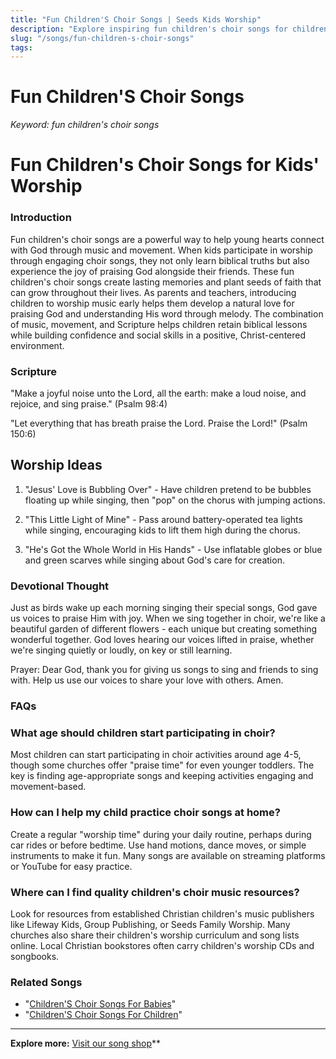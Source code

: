 ```yaml
---
title: "Fun Children'S Choir Songs | Seeds Kids Worship"
description: "Explore inspiring fun children's choir songs for children's worship and faith development. Biblical music resources for families and ministry."
slug: "/songs/fun-children-s-choir-songs"
tags:
---
```


# Fun Children'S Choir Songs

_Keyword: fun children's choir songs_

# Fun Children's Choir Songs for Kids' Worship

### Introduction
Fun children's choir songs are a powerful way to help young hearts connect with God through music and movement. When kids participate in worship through engaging choir songs, they not only learn biblical truths but also experience the joy of praising God alongside their friends. These fun children's choir songs create lasting memories and plant seeds of faith that can grow throughout their lives. As parents and teachers, introducing children to worship music early helps them develop a natural love for praising God and understanding His word through melody. The combination of music, movement, and Scripture helps children retain biblical lessons while building confidence and social skills in a positive, Christ-centered environment.

### Scripture
"Make a joyful noise unto the Lord, all the earth: make a loud noise, and rejoice, and sing praise." (Psalm 98:4)

"Let everything that has breath praise the Lord. Praise the Lord!" (Psalm 150:6)

## Worship Ideas
1. "Jesus' Love is Bubbling Over" - Have children pretend to be bubbles floating up while singing, then "pop" on the chorus with jumping actions.

2. "This Little Light of Mine" - Pass around battery-operated tea lights while singing, encouraging kids to lift them high during the chorus.

3. "He's Got the Whole World in His Hands" - Use inflatable globes or blue and green scarves while singing about God's care for creation.

### Devotional Thought
Just as birds wake up each morning singing their special songs, God gave us voices to praise Him with joy. When we sing together in choir, we're like a beautiful garden of different flowers - each unique but creating something wonderful together. God loves hearing our voices lifted in praise, whether we're singing quietly or loudly, on key or still learning.

Prayer: Dear God, thank you for giving us songs to sing and friends to sing with. Help us use our voices to share your love with others. Amen.

### FAQs

### What age should children start participating in choir?
Most children can start participating in choir activities around age 4-5, though some churches offer "praise time" for even younger toddlers. The key is finding age-appropriate songs and keeping activities engaging and movement-based.

### How can I help my child practice choir songs at home?
Create a regular "worship time" during your daily routine, perhaps during car rides or before bedtime. Use hand motions, dance moves, or simple instruments to make it fun. Many songs are available on streaming platforms or YouTube for easy practice.

### Where can I find quality children's choir music resources?
Look for resources from established Christian children's music publishers like Lifeway Kids, Group Publishing, or Seeds Family Worship. Many churches also share their children's worship curriculum and song lists online. Local Christian bookstores often carry children's worship CDs and songbooks.

### Related Songs

- "[Children'S Choir Songs For Babies](/songs/children-s-choir-songs-for-babies/)"
- "[Children'S Choir Songs For Children](/songs/children-s-choir-songs-for-children/)"

---

**Explore more:** [Visit our song shop](https://seedskidsworship.com/shop)**

<!-- Schema Markup -->
<script type="application/ld+json">
{
  "@context": "https://schema.org",
  "@type": "MusicRecording",
  "name": "Fun Children'S Choir Songs",
  "byArtist": {
    "@type": "MusicGroup",
    "name": "Seeds Kids Worship"
  },
  "isFamilyFriendly": true,
  "url": "https://seedskidsworship.com/songs/fun-children-s-choir-songs/"
}
</script>